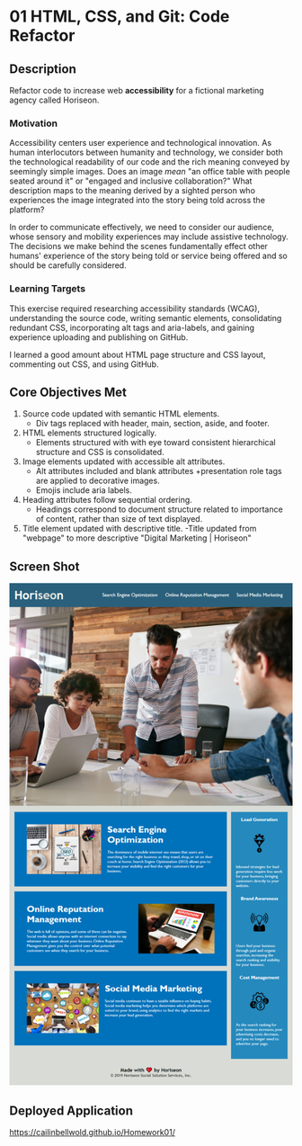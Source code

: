 # 01 HTML, CSS, and Git: Code Refactor

## Description

Refactor code to increase web **accessibility** for a fictional marketing agency called Horiseon.

### Motivation

Accessibility centers user experience and technological innovation. As human interlocutors between humanity and technology, we consider both the technological readability of our code and the rich meaning conveyed by seemingly simple images. Does an image *mean* "an office table with people seated around it" or "engaged and inclusive collaboration?" What description maps to the meaning derived by a sighted person who experiences the image integrated into the story being told across the platform?

In order to communicate effectively, we need to consider our audience, whose sensory and mobility experiences may include assistive technology.  The decisions we make behind the scenes fundamentally effect other humans' experience of the story being told or service being offered and so should be carefully considered.    


### Learning Targets
This exercise required researching accessibility standards (WCAG), understanding the source code, writing semantic elements, consolidating redundant CSS, incorporating alt tags and aria-labels, and gaining experience uploading and publishing on GitHub.

I learned a good amount about HTML page structure and CSS layout, commenting out CSS, and using GitHub.


## Core Objectives Met

1. Source code updated with semantic HTML elements.
    - Div tags replaced with header, main, section, aside, and footer.
2. HTML elements structured logically.
    - Elements structured with with eye toward consistent hierarchical structure and CSS is consolidated.
3. Image elements updated with accessible alt attributes.
    - Alt attributes included and blank attributes +presentation role tags are applied to decorative images.
    - Emojis include aria labels.
4. Heading attributes follow sequential ordering.
    - Headings correspond to document structure related to importance of content, rather than size of text displayed.
5. Title element updated with descriptive title.
    -Title updated from "webpage" to more descriptive "Digital Marketing | Horiseon"

## Screen Shot



![The Horiseon webpage including a navigation bar, header image, and cards with text and images at the bottom of the page.](./assets/images/homework01-screenshot.png) 

## Deployed Application

https://cailinbellwold.github.io/Homework01/
#